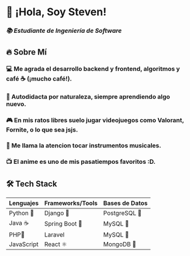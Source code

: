 # 🚀 ¡Hola, Soy Steven!  
### *📚 Estudiante de Ingeniería de Software*  

## 🔥 Sobre Mí
### 💻 Me agrada el desarrollo backend y frontend, algoritmos y café ☕ (¡mucho café!).
### 🤖 Autodidacta por naturaleza, siempre aprendiendo algo nuevo.
### 🎮 En mis ratos libres suelo jugar videojuegos como Valorant, Fornite, o lo que sea jsjs.
### 🎹 Me llama la atencion tocar instrumentos musicales.
### 📺 El anime es uno de mis pasatiempos favoritos :D.

## 🛠 Tech Stack
| Lenguajes | Frameworks/Tools | Bases de Datos |
|-----------|----------|----------|
| Python 🐍 | Django 🎸 | PostgreSQL 🐘 |
| Java ☕ | Spring Boot 🌱 | MySQL 🐬 |
| PHP🐘 | Laravel | MySQL 🐬 |
| JavaScript | React ⚛️ | MongoDB 🍃 |


<!--
**NiceIam/NiceIam** is a ✨ _special_ ✨ repository because its `README.md` (this file) appears on your GitHub profile.

Here are some ideas to get you started:

- 🔭 I’m currently working on ...
- 🌱 I’m currently learning ...
- 👯 I’m looking to collaborate on ...
- 🤔 I’m looking for help with ...
- 💬 Ask me about ...
- 📫 How to reach me: ...
- 😄 Pronouns: ...
- ⚡ Fun fact: ...
-->
